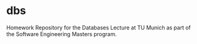 # dbs
Homework Repository for the Databases Lecture at TU Munich as part of the Software Engineering Masters program.
